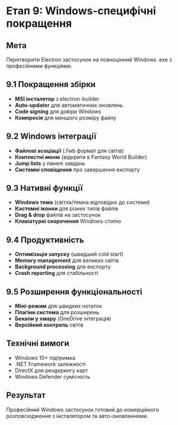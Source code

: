 # Етап 9: Windows-специфічні покращення

## Мета
Перетворити Electron застосунок на повноцінний Windows .exe з професійними функціями.

## 9.1 Покращення збірки
- **MSI інсталятор** з electron-builder
- **Auto-updater** для автоматичних оновлень
- **Code signing** для довіри Windows
- **Компресія** для меншого розміру файлу

## 9.2 Windows інтеграції
- **Файлові асоціації** (.fwb формат для світів)
- **Контекстні меню** (відкрити в Fantasy World Builder)
- **Jump lists** у панелі завдань
- **Системні сповіщення** про завершення експорту

## 9.3 Нативні функції
- **Windows тема** (світла/темна відповідно до системи)
- **Кастомні іконки** для різних типів файлів
- **Drag & drop** файлів на застосунок
- **Клавіатурні скорочення** Windows-стилю

## 9.4 Продуктивність
- **Оптимізація запуску** (швидший cold start)
- **Memory management** для великих світів
- **Background processing** для експорту
- **Crash reporting** для стабільності

## 9.5 Розширення функціональності
- **Міні-режим** для швидких нотаток
- **Плагіни система** для розширень
- **Бекапи у хмару** (OneDrive інтеграція)
- **Версійний контроль** світів

## Технічні вимоги
- Windows 10+ підтримка
- .NET Framework залежності
- DirectX для рендерингу карт
- Windows Defender сумісність

## Результат
Професійний Windows застосунок готовий до комерційного розповсюдження з інсталятором та авто-оновленнями.